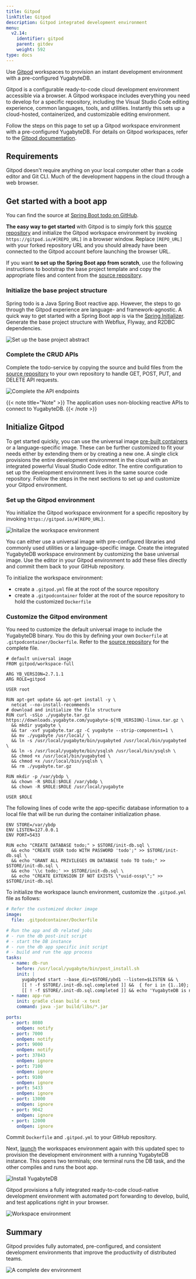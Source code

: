 ```yaml
---
title: Gitpod
linkTitle: Gitpod
description: Gitpod integrated development environment
menu:
  v2.14:
    identifier: gitpod
    parent: gitdev
    weight: 592
type: docs
---
```


Use [Gitpod](https://www.gitpod.io) workspaces to provision an instant development environment with a pre-configured YugabyteDB.

Gitpod is a configurable ready-to-code cloud development environment accessible via a browser. A Gitpod workspace includes everything you need to develop for a specific repository, including the Visual Studio Code editing experience, common languages, tools, and utilities. Instantly this sets up a cloud-hosted, containerized, and customizable editing environment.

Follow the steps on this page to set up a Gitpod workspace environment with a pre-configured YugabyteDB. For details on Gitpod workspaces, refer to the [Gitpod documentation](https://www.gitpod.io/docs/).

## Requirements

Gitpod doesn't require anything on your local computer other than a code editor and Git CLI. Much of the development happens in the cloud through a web browser.

## Get started with a boot app

You can find the source at [Spring Boot todo on GitHub](https://github.com/yugabyte/yb-todo-app.git).

**The easy way to get started** with Gitpod is to simply fork this [source repository](https://github.com/yugabyte/yb-todo-app.git) and initialize the Gitpod workspace environment by invoking `https://gitpod.io/#[REPO_URL]` in a browser window. Replace `[REPO_URL]` with your forked repository URL and you should already have been connected to the Gitpod account before launching the browser URL.

If you want **to set up the Spring Boot app from scratch**, use the following instructions to bootstrap the base project template and copy the appropriate files and content from the [source repository](https://github.com/yugabyte/yb-todo-app.git).

### Initialize the base project structure

Spring todo is a Java Spring Boot reactive app. However, the steps to go through the Gitpod experience are language- and framework-agnostic. A quick way to get started with a Spring Boot app is via the [Spring Initializer](https://start.spring.io). Generate the base project structure with Webflux, Flyway, and R2DBC dependencies.

![Set up the base project abstract](/images/develop/gitdev/gitpod/init-sb.png)

### Complete the CRUD APIs

Complete the todo-service by copying the source and build files from the [source repository](https://github.com/yugabyte/yb-todo-app.git) to your own repository to handle GET, POST, PUT, and DELETE API requests.

![Complete the API endpoints](/images/develop/gitdev/gitpod/complete-api.png)

{{< note title="Note" >}}
The application uses non-blocking reactive APIs to connect to YugabyteDB.
{{< /note >}}

## Initialize Gitpod

To get started quickly, you can use the universal image [pre-built containers](https://www.gitpod.io/docs/quickstart) or a language-specific image. These can be further customized to fit your needs either by extending them or by creating a new one. A single click provisions the entire development environment in the cloud with an integrated powerful Visual Studio Code editor. The entire configuration to set up the development environment lives in the same source code repository. Follow the steps in the next sections to set up and customize your Gitpod environment.

### Set up the Gitpod environment

You initialize the Gitpod workspace environment for a specific repository by invoking `https://gitpod.io/#[REPO_URL]`.

![Initalize the workspace environment](/images/develop/gitdev/gitpod/init-workspace.png)

You can either use a universal image with pre-configured libraries and commonly used utilities or a language-specific image. Create the integrated YugabyteDB workspace environment by customizing the base universal image. Use the editor in your Gitpod environment to add these files directly and commit them back to your GitHub repository.

To initialize the workspace environment:

* create a `.gitpod.yml` file at the root of the source repository
* create a `.gitpodcontainer` folder at the root of the source repository to hold the customized `Dockerfile`

### Customize the Gitpod environment

You need to customize the default universal image to include the YugabyteDB binary. You do this by defining your own `Dockerfile` at `.gitpodcontainer/Dockerfile`. Refer to the [source repository](https://github.com/yugabyte/yb-todo-app.git) for the complete file.

```docker
# default universal image
FROM gitpod/workspace-full

ARG YB_VERSION=2.7.1.1
ARG ROLE=gitpod

USER root

RUN apt-get update && apt-get install -y \
  netcat --no-install-recommends
# download and initialize the file structure
RUN curl -sSLo ./yugabyte.tar.gz https://downloads.yugabyte.com/yugabyte-${YB_VERSION}-linux.tar.gz \
  && mkdir yugabyte \
  && tar -xvf yugabyte.tar.gz -C yugabyte --strip-components=1 \
  && mv ./yugabyte /usr/local/ \
  && ln -s /usr/local/yugabyte/bin/yugabyted /usr/local/bin/yugabyted \
  && ln -s /usr/local/yugabyte/bin/ysqlsh /usr/local/bin/ysqlsh \
  && chmod +x /usr/local/bin/yugabyted \
  && chmod +x /usr/local/bin/ysqlsh \
  && rm ./yugabyte.tar.gz

RUN mkdir -p /var/ybdp \
  && chown -R $ROLE:$ROLE /var/ybdp \
  && chown -R $ROLE:$ROLE /usr/local/yugabyte

USER $ROLE
```

The following lines of code write the app-specific database information to a local file that will be run during the container initialization phase.

```docker
ENV STORE=/var/ybdp
ENV LISTEN=127.0.0.1
ENV PORT=5433

RUN echo "CREATE DATABASE todo;" > $STORE/init-db.sql \
  && echo "CREATE USER todo WITH PASSWORD 'todo';" >> $STORE/init-db.sql \
  && echo "GRANT ALL PRIVILEGES ON DATABASE todo TO todo;" >> $STORE/init-db.sql \
  && echo '\\c todo;' >> $STORE/init-db.sql \
  && echo "CREATE EXTENSION IF NOT EXISTS \"uuid-ossp\";" >> $STORE/init-db.sql
```

To initialize the workspace launch environment, customize the `.gitpod.yml` file as follows:

```yml
# Refer the customized docker image
image:
  file: .gitpodcontainer/Dockerfile

# Run the app and db related jobs
# - run the db post-init script
# - start the DB instance
# - run the db app specific init script
# - build and run the app process
tasks:
  - name: db-run
    before: /usr/local/yugabyte/bin/post_install.sh
    init: |
      yugabyted start --base_dir=$STORE/ybd1 --listen=$LISTEN && \
      [[ ! -f $STORE/.init-db.sql.completed ]] &&  { for i in {1..10}; do (nc -vz $LISTEN $PORT >/dev/null 2>&1); [[ $? -eq 0 ]] &&  { ysqlsh -f $STORE/init-db.sql; touch $STORE/.init-db.sql.completed; break; } || sleep $i; done } && \
      [[ ! -f $STORE/.init-db.sql.completed ]] && echo 'YugabyteDB is not running!'
  - name: app-run
    init: gradle clean build -x test
    command: java -jar build/libs/*.jar

ports:
  - port: 8080
    onOpen: notify
  - port: 7000
    onOpen: notify
  - port: 9000
    onOpen: notify
  - port: 37843
    onOpen: ignore
  - port: 7100
    onOpen: ignore
  - port: 9100
    onOpen: ignore
  - port: 5433
    onOpen: ignore
  - port: 13000
    onOpen: ignore
  - port: 9042
    onOpen: ignore
  - port: 12000
    onOpen: ignore
```

Commit `Dockerfile` and `.gitpod.yml` to your GitHub repository.

Next, [launch](#set-up-the-gitpod-environment) the workspaces environment again with this updated spec to provision the development environment with a running YugabyteDB instance. This opens two terminals; one terminal runs the DB task, and the other compiles and runs the boot app.

![Install YugabyteDB](/images/develop/gitdev/gitpod/install-yb.gif)

Gitpod provisions a fully integrated ready-to-code cloud-native development environment with automated port forwarding to develop, build, and test applications right in your browser.

![Workspace environment](/images/develop/gitdev/gitpod/workspace.png)

## Summary

Gitpod provides fully automated, pre-configured, and consistent development environments that improve the productivity of distributed teams.

![A complete dev environment](/images/develop/gitdev/gitpod/complete-dev.png)
